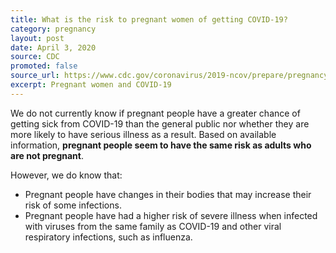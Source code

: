 ```yaml
---
title: What is the risk to pregnant women of getting COVID-19?
category: pregnancy
layout: post
date: April 3, 2020
source: CDC
promoted: false
source_url: https://www.cdc.gov/coronavirus/2019-ncov/prepare/pregnancy-breastfeeding.html
excerpt: Pregnant women and COVID-19
---
```


We do not currently know if pregnant people have a greater chance of getting sick from COVID-19 than the general public nor whether they are more likely to have serious illness as a result. Based on available information, **pregnant people seem to have the same risk as adults who are not pregnant**.

However, we do know that:

- Pregnant people have changes in their bodies that may increase their risk of some infections.
- Pregnant people have had a higher risk of severe illness when infected with viruses from the same family as COVID-19 and other viral respiratory infections, such as influenza.
